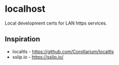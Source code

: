 # localhost

Local development certs for LAN https services.


## Inspiration

- localtls - https://github.com/Corollarium/localtls
- sslip.io - https://sslip.io/
